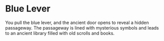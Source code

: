 # Blue Lever

You pull the blue lever, and the ancient door opens to reveal a hidden passageway. The passageway is lined with mysterious symbols and leads to an ancient library filled with old scrolls and books.